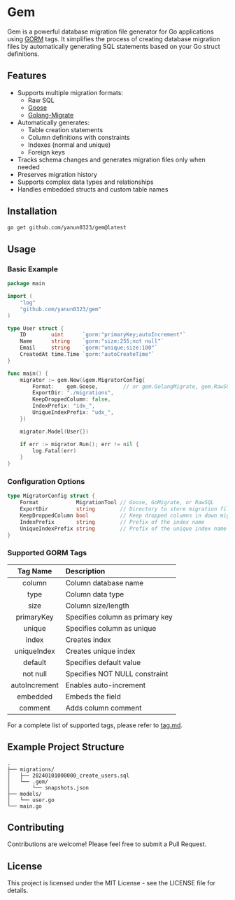 # Gem

Gem is a powerful database migration file generator for Go applications using [GORM](https://gorm.io) tags. It simplifies the process of creating database migration files by automatically generating SQL statements based on your Go struct definitions.

## Features

- Supports multiple migration formats:
  - Raw SQL
  - [Goose](https://github.com/pressly/goose)
  - [Golang-Migrate](https://github.com/golang-migrate/migrate)
- Automatically generates:
  - Table creation statements
  - Column definitions with constraints
  - Indexes (normal and unique)
  - Foreign keys
- Tracks schema changes and generates migration files only when needed
- Preserves migration history
- Supports complex data types and relationships
- Handles embedded structs and custom table names

## Installation

```bash
go get github.com/yanun0323/gem@latest
```

## Usage

### Basic Example

```go
package main

import (
    "log"
    "github.com/yanun0323/gem"
)

type User struct {
    ID        uint      `gorm:"primaryKey;autoIncrement"`
    Name      string    `gorm:"size:255;not null"`
    Email     string    `gorm:"unique;size:100"`
    CreatedAt time.Time `gorm:"autoCreateTime"`
}

func main() {
    migrator := gem.New(&gem.MigratorConfig{
        Format:    gem.Goose,        // or gem.GolangMigrate, gem.RawSQL
        ExportDir: "./migrations",
        KeepDroppedColumn: false,
        IndexPrefix: "idx_",
        UniqueIndexPrefix: "udx_",
    })

    migrator.Model(User{})

    if err := migrator.Run(); err != nil {
        log.Fatal(err)
    }
}
```

### Configuration Options

```go
type MigratorConfig struct {
    Format            MigrationTool // Goose, GoMigrate, or RawSQL
    ExportDir         string        // Directory to store migration files
    KeepDroppedColumn bool          // Keep dropped columns in down migrations
    IndexPrefix       string        // Prefix of the index name
    UniqueIndexPrefix string        // Prefix of the unique index name
}
```

### Supported GORM Tags

|   Tag Name    | Description                     |
| :-----------: | :------------------------------ |
|    column     | Column database name            |
|     type      | Column data type                |
|     size      | Column size/length              |
|  primaryKey   | Specifies column as primary key |
|    unique     | Specifies column as unique      |
|     index     | Creates index                   |
|  uniqueIndex  | Creates unique index            |
|    default    | Specifies default value         |
|   not null    | Specifies NOT NULL constraint   |
| autoIncrement | Enables auto-increment          |
|   embedded    | Embeds the field                |
|    comment    | Adds column comment             |

For a complete list of supported tags, please refer to [tag.md](tag.md).

## Example Project Structure

```
.
├── migrations/
│   ├── 20240101000000_create_users.sql
│   └── .gem/
│       └── snapshots.json
├── models/
│   └── user.go
└── main.go
```

## Contributing

Contributions are welcome! Please feel free to submit a Pull Request.

## License

This project is licensed under the MIT License - see the LICENSE file for details.

